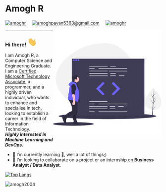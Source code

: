 # Amogh R 

<p>
<a href="https://www.linkedin.com/in/amogh-r-439654b6/" target="blank"><img align="center" src="https://cdn.jsdelivr.net/npm/simple-icons@3.12.0/icons/linkedin.svg" alt="amoghr" height="25" width="25" /></a> &nbsp; &nbsp;
<a href="mailto:amoghpavan5363@gmail.com" target="blank"><img align="center" src="https://cdn.jsdelivr.net/npm/simple-icons@3.12.0/icons/mail-dot-ru.svg" alt="amoghpavan5363@gmail.com" height="25" width="25" /></a> &nbsp; &nbsp;
<a href="https://www.hackerrank.com/amoghpavan5363?hr_r=1" target="blank"><img align="center" src="https://cdn.jsdelivr.net/npm/simple-icons@3.12.0/icons/hackerrank.svg" alt="amoghr" height="25" width="25" /></a>
</p>

<img src="https://github.com/amogh2004/amogh2004/blob/master/images/logo3.png" width="350" height="350" align="right"/>

---
### Hi there! <img src="https://raw.githubusercontent.com/ABSphreak/ABSphreak/master/gifs/Hi.gif" width="30px">

I am Amogh R, a Computer Science and Engineering Graduate. I am a [Certified Microsoft Technology Associate](https://www.youracclaim.com/badges/78822f27-33f2-4844-a7aa-2e508e87b890?source=linked_in_profile), a programmer, and a highly driven individual, who wants to enhance and specialise in tech, looking to establish a career in the field of Information Technology. </br>
***Highly interested in Machine Learning and DevOps.***


- 🌱 I’m currently learning 🤔, well a lot of things;)
- 👬 I’m looking to collaborate on a project or an internship on **Business Analyst / Data Analyst**.
<!-- - 💬 Ask me about anything! </br></br> -->

[![Top Langs](https://github-readme-stats.vercel.app/api/top-langs/?username=amogh2004&count_private=true&layout=compact&bg_color=e8e8e8&text_color=373a40&title_color=373a40&icon_color=19d3da)](https://github.com/anuraghazra/github-readme-stats)

<img src="https://komarev.com/ghpvc/?username=amogh2004&label=Profile%20views&color=0e75b6" alt="amogh2004" />  </p> 
